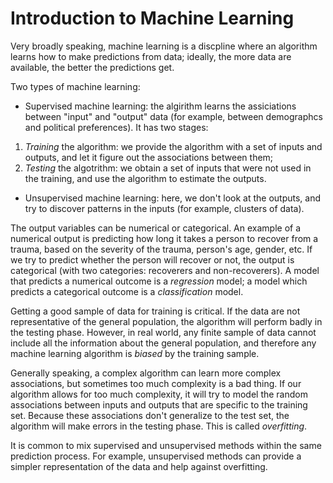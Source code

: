 # Introduction to Machine Learning

Very broadly speaking, machine learning is a discpline where an 
algorithm learns how to make predictions from data; ideally, the more 
data are available, the better the predictions get.

Two types of machine learning:
- Supervised machine learning: the algirithm learns the assiciations between "input" and "output" data (for example, between demographcs and political preferences). It has two stages: 
1. *Training* the algorithm: we provide the algorithm with a set of inputs and outputs, and let it figure out the associations between them;
2. *Testing* the algotrithm: we obtain a set of inputs that were not used in the training, and use the algorithm to estimate the outputs. 
- Unsupervised machine learning: here, we don't look at the outputs, and try to discover patterns in the inputs (for example, clusters of data).

The output variables can be numerical or categorical. An example of a numerical output is predicting how long it takes a person to recover from a trauma, based on the severity of the trauma, person's age, gender, etc. If we try to predict whether the person will recover or not, the output is categorical (with two categories: recoverers and non-recoverers). A model that predicts a numerical outcome is a *regression* model; a model which predicts a categorical outcome is a *classification* model.  

Getting a good sample of data for training is critical. If the data are not representative of the general population, the algorithm will perform badly in the testing phase. However, in real world, any finite sample of data cannot include all the information about the general population, and therefore any machine learning algorithm is *biased* by the training sample.

Generally speaking, a complex algorithm can learn more complex associations, but sometimes too much complexity is a bad thing. If our algorithm allows for too much complexity, it will try to model the random associations between inputs and outputs that are specific to the training set. Because these associations don't generalize to the test set, the algorithm will make errors in the testing phase. This is called *overfitting*. 

It is common to mix supervised and unsupervised methods within the same prediction process. For example, unsupervised methods can provide a simpler representation of the data and help against overfitting.


